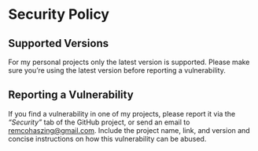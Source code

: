 # Security Policy

## Supported Versions

For my personal projects only the latest version is supported. Please make sure you’re using the
latest version before reporting a vulnerability.

## Reporting a Vulnerability

If you find a vulnerability in one of my projects, please report it via the _“Security”_ tab of the
GitHub project, or send an email to <remcohaszing@gmail.com>. Include the project name, link, and
version and concise instructions on how this vulnerability can be abused.
